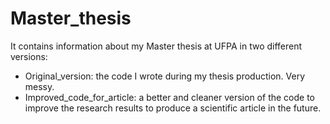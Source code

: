 # Master_thesis

It contains information about my Master thesis at UFPA in two different versions:

- Original_version: the code I wrote during my thesis production. Very messy.
- Improved_code_for_article: a better and cleaner version of the code to improve the research results to produce a scientific article in the future.
